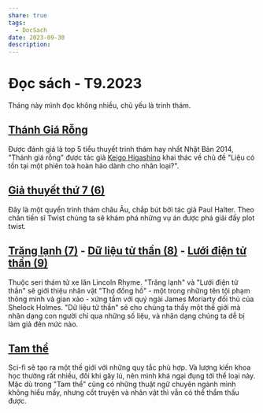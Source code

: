 ```yaml
---
share: true
tags:
  - DocSach
date: 2023-09-30
description: 
---
```


# Đọc sách - T9.2023
Tháng này mình đọc không nhiều, chủ yếu là trinh thám.
## [Thánh Giá Rỗng](../../Th%C3%A1nh%20Gi%C3%A1%20R%E1%BB%97ng.md)
Được đánh giá là top 5 tiểu thuyết trinh thám hay nhất Nhật Bản 2014, "Thánh giá rỗng" được tác giả [Keigo Higashino](../../Keigo%20Higashino.md) khai thác về chủ đề "Liệu có tồn tại một phiên toà hoàn hảo dành cho nhân loại?". 

## [Giả thuyết thứ 7 (6)](../../Gi%E1%BA%A3%20thuy%E1%BA%BFt%20th%E1%BB%A9%207%20(6).md)
Đây là một quyển trinh thám châu Âu, chắp bút bởi tác giả Paul Halter. Theo chân tiến sĩ Twist chúng ta sẽ khám phá những vụ án được phá giải đầy plot twist.

## [Trăng lạnh (7)](../../Tr%C4%83ng%20l%E1%BA%A1nh%20(7).md) - [Dữ liệu tử thần (8)](../../D%E1%BB%AF%20li%E1%BB%87u%20t%E1%BB%AD%20th%E1%BA%A7n%20(8).md) - [Lưới điện tử thần (9)](../../L%C6%B0%E1%BB%9Bi%20%C4%91i%E1%BB%87n%20t%E1%BB%AD%20th%E1%BA%A7n%20(9).md)
Thuộc seri thám tử xe lăn Lincoln Rhyme.
"Trăng lạnh" và "Lưới điện tử thần" sẽ giới thiệu nhân vật "Thợ đồng hồ" - một trong những tên tội phạm thông minh và gian xảo - xứng tầm với quý ngài James Moriarty đối thủ của Shelock Holmes.
"Dữ liệu tử thần" sẽ cho chúng ta thấy một thế giới mà nhân dạng con người chỉ qua những số liệu, và nhân dạng chúng ta dễ bị làm giả đến mức nào.

## [Tam thể](./Tam%20th%E1%BB%83.md)
Sci-fi sẽ tạo ra một thế giới với những quy tắc phù hợp. Và lượng kiến khoa học thường rất nhiều, đôi khi gây lú, nên mình khá ngại đụng tới thể loại này. Mặc dù trong "Tam thể" cũng có những thuật ngữ chuyên ngành mình không hiểu mấy, nhưng cốt truyện và nhân vật thì vẫn có thể thẩm thấu được.